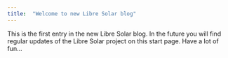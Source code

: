 ```yaml
---
title:  "Welcome to new Libre Solar blog"
---
```


This is the first entry in the new Libre Solar blog. In the future you will find regular updates of the Libre Solar project on this start page. Have a lot of fun...
